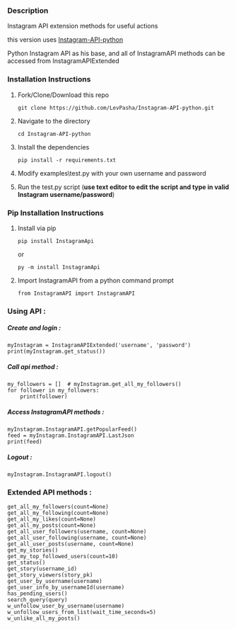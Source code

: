### Description

Instagram API extension methods for useful actions

this version uses [Instagram-API-python](https://github.com/LevPasha/Instagram-API-python)

Python Instagram API as his base, and all of
InstagramAPI methods can be accessed from InstagramAPIExtended


### Installation Instructions

1. Fork/Clone/Download this repo

    `git clone https://github.com/LevPasha/Instagram-API-python.git`


2. Navigate to the directory

    `cd Instagram-API-python`


3. Install the dependencies

    `pip install -r requirements.txt`


4. Modify examples\test.py with your own username and password


5. Run the test.py script (**use text editor to edit the script and type in valid Instagram username/password**)



### Pip Installation Instructions
1. Install via pip

    `pip install InstagramApi`

    or

    `py -m install InstagramApi`

2. Import InstagramAPI from a python command prompt

    `from InstagramAPI import InstagramAPI` 

### Using API :


##### Create and login :
```
myInstagram = InstagramAPIExtended('username', 'password')
print(myInstagram.get_status())
```

##### Call api method :
```
my_followers = []  # myInstagram.get_all_my_followers()
for follower in my_followers:
    print(follower)
 ```

##### Access InstagramAPI methods :
```
myInstagram.InstagramAPI.getPopularFeed()
feed = myInstagram.InstagramAPI.LastJson
print(feed)
```

##### Logout :
```
myInstagram.InstagramAPI.logout()
```



### Extended API methods :

```
get_all_my_followers(count=None)
get_all_my_following(count=None)
get_all_my_likes(count=None)
get_all_my_posts(count=None)
get_all_user_followers(username, count=None)
get_all_user_following(username, count=None)
get_all_user_posts(username, count=None)
get_my_stories()
get_my_top_followed_users(count=10)
get_status()
get_story(username_id)
get_story_viewers(story_pk)
get_user_by_username(username)
get_user_info_by_usernameId(username)
has_pending_users()
search_query(query)
w_unfollow_user_by_username(username)
w_unfollow_users_from_list(wait_time_seconds=5)
w_unlike_all_my_posts()
```
